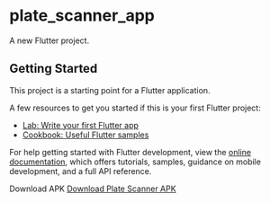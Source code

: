 # plate_scanner_app

A new Flutter project.

## Getting Started

This project is a starting point for a Flutter application.

A few resources to get you started if this is your first Flutter project:

- [Lab: Write your first Flutter app](https://docs.flutter.dev/get-started/codelab)
- [Cookbook: Useful Flutter samples](https://docs.flutter.dev/cookbook)

For help getting started with Flutter development, view the
[online documentation](https://docs.flutter.dev/), which offers tutorials,
samples, guidance on mobile development, and a full API reference.

Download APK
[Download Plate Scanner APK](https://drive.google.com/file/d/152phN_jZBKBflgWMFm7_3JC2FwiYapeH/view?usp=drive_link)


